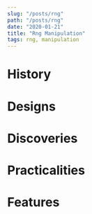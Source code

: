 ```yaml
---
slug: "/posts/rng"
path: "/posts/rng"
date: "2020-01-21"
title: "Rng Manipulation"
tags: rng, manipulation
---
```



# History

# Designs

# Discoveries

# Practicalities

# Features
